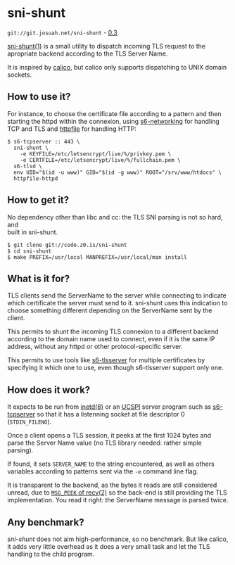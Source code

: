 sni-shunt
=========
`git://git.josuah.net/sni-shunt` - [0.3](/tool/sni-shunt/sni-shunt-0.3.tgz)

[sni-shunt(1)](/tool/sni-shunt/man/) is a small utility to
dispatch incoming TLS request to the apropriate backend according to the TLS
Server Name.

It is inspired by [calico](https://git.causal.agency/pounce/about/calico.1),
but calico only supports dispatching to UNIX domain sockets.

How to use it?
--------------
For instance, to choose the certificate file according to a pattern and then
starting the httpd within the connexion, using [s6-networking][s6] for handling
TCP and TLS and [httpfile][ht] for handling HTTP:

```
$ s6-tcpserver :: 443 \
  sni-shunt \
    -e KEYFILE=/etc/letsencrypt/live/%/privkey.pem \
    -e CERTFILE=/etc/letsencrypt/live/%/fullchain.pem \
  s6-tlsd \
  env UID="$(id -u www)" GID="$(id -g www)" ROOT="/srv/www/htdocs" \
  httpfile-httpd
```

[s6]: https://skarnet.org/software/s6-networking/
[ht]: https://mojzis.com/software/httpfile/

How to get it?
--------------
No dependency other than libc and cc: the TLS SNI parsing is not so hard, and  
built in sni-shunt. 

```
$ git clone git://code.z0.is/sni-shunt
$ cd sni-shunt
$ make PREFIX=/usr/local MANPREFIX=/usr/local/man install
```

What is it for?
---------------
TLS clients send the ServerName to the server while connecting to indicate
which certificate the server must send to it. sni-shunt uses this indication
to choose something different depending on the ServerName sent by the client.

This permits to shunt the incoming TLS connexion to a different backend 
according to the domain name used to connect, even if it is the same IP 
address, without any httpd or other protocol-specific server.

This permits to use tools like [s6-tlsserver]() for multiple certificates by 
specifying it which one to use, even though s6-tlsserver support only one.

How does it work?
-----------------
It expects to be run from [inetd(8)](https://en.wikipedia.org/wiki/Inetd)
or an [UCSPI](https://cr.yp.to/proto/ucspi.txt) server program such as
[s6-tcpserver](https://skarnet.org/software/s6-networking/s6-tcpserver.html)
so that it has a listenning socket at file descriptor 0 (`STDIN_FILENO`).

Once a client opens a TLS session, it peeks at the first 1024 bytes and parse
the Server Name value (no TLS library needed: rather simple parsing).

If found, it sets `SERVER_NAME` to the string encountered, as well as
others variables according to patterns sent via the `-e` command line flag.

It is transparent to the backend, as the bytes it reads are still considered
unread, due to [`MSG_PEEK` of recv(2)](http://man.openbsd.org/recv.2#MSG_PEEK)
so the back-end is still providing the TLS implementation. You read it right:
the ServerName message is parsed twice.

Any benchmark?
--------------
*sni-shunt* does not aim high-performance, so no benchmark.  But like calico,
it adds very little overhead as it does a very small task and let the TLS
handling to the child program.
